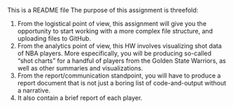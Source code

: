 This is a README file
The purpose of this assignment is threefold:
1) From the logistical point of view, this assignment will give you the opportunity to start working with a more complex file structure, and uploading files to GitHub.
2) From the analytics point of view, this HW involves visualizing shot data of NBA players. More especifically, you will be producing so-called “shot charts” for a handful of players from the Golden State Warriors, as well as other summaries and visualizations. 
3) From the report/communication standpoint, you will have to produce a report document that is not just a boring list of code-and-output without a narrative.
4) It also contain a brief report of each player.















